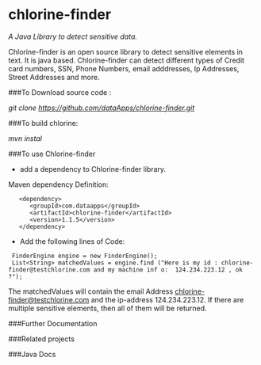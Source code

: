 # chlorine-finder
*A Java Library to detect sensitive data.*

Chlorine-finder is an open source library to detect sensitive elements in text. It is java based.
Chlorine-finder can detect different types of Credit card numbers, SSN, Phone Numbers, email adddresses, Ip Addresses, Street Addresses and more. 


###To Download source code :

*git clone https://github.com/dataApps/chlorine-finder.git*

###To build chlorine:

*mvn instal*

###To use Chlorine-finder

- add a dependency to Chlorine-finder library.

Maven dependency Definition:
```
   <dependency>
      <groupId>com.dataapps</groupId>
      <artifactId>chlorine-finder</artifactId>
      <version>1.1.5</version>
   </dependency>
```
- Add the following lines of Code:
```
 FinderEngine engine = new FinderEngine();
 List<String> matchedValues = engine.find ("Here is my id : chlorine-finder@testchlorine.com and my machine inf o:  124.234.223.12 , ok ?");
```
 The matchedValues will contain the email Address chlorine-finder@testchlorine.com and the ip-address 124.234.223.12.
 If there are multiple sensitive elements, then all of them will be returned.
 
  ###Further Documentation
  
  
 ###Related projects
 
 ###Java Docs
 

 
 
